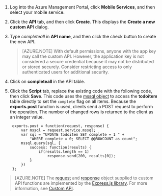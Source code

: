 

1. Log into the Azure Management Portal, click **Mobile Services**, and then select your mobile service.

2. Click the **API** tab, and then click **Create**. This displays the **Create a new custom API** dialog.

3. Type _completeall_ in **API name**, and then click the check button to create the new API.

	> [AZURE.NOTE] With default permissions, anyone with the app key may call the custom API. However, the application key is not considered a secure credential because it may not be distributed or stored securely. Consider restricting access to only authenticated users for additional security.

4. Click on **completeall** in the API table.

5. Click the **Script** tab, replace the existing code with the following code, then click **Save**. 	This code uses the [mssql object] to access the **todoitem** table directly to set the `complete` flag on all items. Because the **exports.post** function is used, clients send a POST request to perform the operation. The number of changed rows is returned to the client as an integer value.


		exports.post = function(request, response) {
			var mssql = request.service.mssql;
			var sql = "UPDATE todoitem SET complete = 1 " + 
                "WHERE complete = 0; SELECT @@ROWCOUNT as count";
			mssql.query(sql, {
				success: function(results) {			
					if(results.length == 1)							
						response.send(200, results[0]);			
				}
			})
		};



> [AZURE.NOTE]
> The <a href="http://msdn.microsoft.com/zh-cn/library/windowsazure/jj554218.aspx" target="_blank">request</a> and <a href="http://msdn.microsoft.com/zh-cn/library/windowsazure/dn303373.aspx" target="_blank">response</a> object supplied to custom API functions are implemented by the <a href="http://go.microsoft.com/fwlink/p/?LinkId=309046" target="_blank">Express.js library</a>. For more information, see <a href="http://msdn.microsoft.com/zh-cn/library/windowsazure/dn280974.aspx" target="_blank">Custom API</a>. 

<!-- Anchors. -->

<!-- Images. -->

<!-- URLs. -->

[mssql object]: http://msdn.microsoft.com/zh-cn/library/windowsazure/jj554212.aspx

